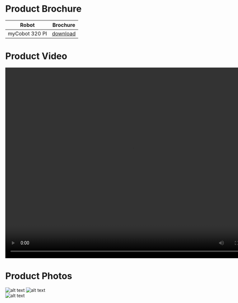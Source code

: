 # Product Brochure

|     Robot      |                                                                                               Brochure                                                                                                |
| :------------: | :---------------------------------------------------------------------------------------------------------------------------------------------------------------------------------------------------: |
| myCobot 320 PI | [download](https://download-elephantrobotics.oss-cn-shenzhen.aliyuncs.com/Product_software/myCobot/%E4%BA%A7%E5%93%81%E7%94%BB%E5%86%8C/%E4%BA%A7%E5%93%81%E7%94%BB%E5%86%8CmyCobot320pi20221013.pdf) |

# Product Video

<video src="../../resources/8-FilesDownload/0523-320-机械臂-英文.m4v" autoplay="true" controls="controls" width="800" height="600">
</video>
<br>

# Product Photos

![alt text](../../resources/8-FilesDownload/8G3A1093.jpg)
![alt text](../../resources/8-FilesDownload/8G3A1073.jpg)  
![alt text](../../resources/8-FilesDownload/8G3A1081.jpg)
